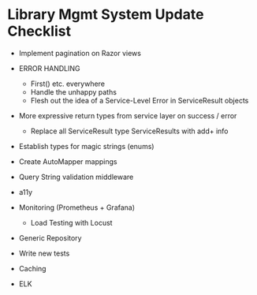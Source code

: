 # Library Mgmt System Update Checklist

- Implement pagination on Razor views

- ERROR HANDLING
  - First() etc. everywhere
  - Handle the unhappy paths
  - Flesh out the idea of a Service-Level Error in ServiceResult objects

- More expressive return types from service layer on success / error
  - Replace all ServiceResult<bool> type ServiceResults with add+ info

- Establish types for magic strings (enums)
- Create AutoMapper mappings
- Query String validation middleware
- a11y
- Monitoring (Prometheus + Grafana)
  - Load Testing with Locust
- Generic Repository
- Write new tests
- Caching
- ELK
